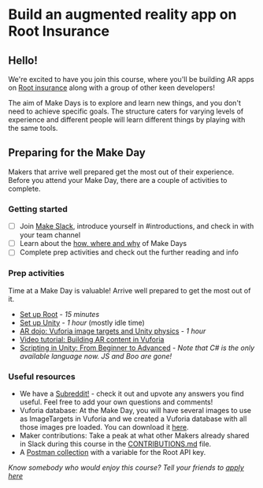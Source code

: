 # Build an augmented reality app on Root Insurance

## Hello!
We're excited to have you join this course, where you'll be building AR apps on [Root insurance](http://root.co.za/insurance/) along with a group of other keen developers!

The aim of Make Days is to explore and learn new things, and you don't need to achieve specific goals. The structure caters for varying levels of experience and different people will learn different things by playing with the same tools.

## Preparing for the Make Day
Makers that arrive well prepared get the most out of their experience. Before you attend your Make Day, there are a couple of activities to complete.

### Getting started
- [ ] Join [Make Slack](https://offerzen-make.slack.com/), introduce yourself in #introductions, and check in with your team channel
- [ ] Learn about the [how, where and why](agenda.md) of Make Days
- [ ] Complete prep activities and check out the further reading and info

### Prep activities

Time at a Make Day is valuable! Arrive well prepared to get the most out of it.

- [Set up Root](https://github.com/OfferZen-Make/arinsuretech-activity-root-setup) - *15 minutes*
- [Set up Unity](https://github.com/OfferZen-Make/arinsuretech-activity-unity-setup) - *1 hour* (mostly idle time)
- [AR dojo: Vuforia image targets and Unity physics](http://github.com/OfferZen-Make/arinsuretech-kicker) - *1 hour*
- [Video tutorial: Building AR content in Vuforia](https://www.youtube.com/watch?v=9XikHnTiukk&list=PLX2vGYjWbI0Thl0pOCbKWrbbiw7RWiRG7)
- [Scripting in Unity: From Beginner to Advanced](https://unity3d.com/learn/tutorials/s/scripting) - *Note that C# is the only available language now. JS and Boo are gone!*

### Useful resources
- We have a [Subreddit!](https://www.reddit.com/r/offerzenmake) - check it out and upvote any answers you find useful. Feel free to add your own questions and comments!
- Vuforia database: At the Make Day, you will have several images to use as ImageTargets in Vuforia and we created a Vuforia database with all those images pre loaded. You can download it [here](https://raw.githubusercontent.com/OfferZen-Make/arinsuretech/master/MakeDatabase.unitypackage).
- Maker contributions: Take a peak at what other Makers already shared in Slack during this course in the [CONTRIBUTIONS.md](https://github.com/OfferZen-Make/arinsuretech/blob/master/CONTRIBUTIONS.md) file.
- A [Postman collection](./Root_Postman_Demo.postman_collection.json) with a variable for the Root API key.

*Know somebody who would enjoy this course? Tell your friends to [apply here](https://make.offerzen.com/course/root-insurance-augmented-reality)*
